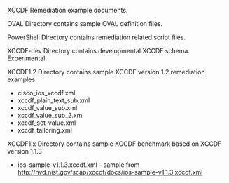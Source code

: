 XCCDF Remediation example documents.

OVAL Directory contains sample OVAL definition files.

PowerShell Directory contains remediation related script files.

XCCDF-dev Directory contains developmental XCCDF schema. Experimental. 
 
XCCDF1.2 Directory contains sample XCCDF version 1.2 remediation examples.
- cisco_ios_xccdf.xml
- xccdf_plain_text_sub.xml
- xccdf_value_sub.xml
- xccdf_value_sub_2.xml
- xccdf_set-value.xml
- xccdf_tailoring.xml


XCCDF1.x Directory contains sample XCCDF benchmark based on XCCDF version 1.1.3
- ios-sample-v1.1.3.xccdf.xml - sample from http://nvd.nist.gov/scap/xccdf/docs/ios-sample-v1.1.3.xccdf.xml

 
